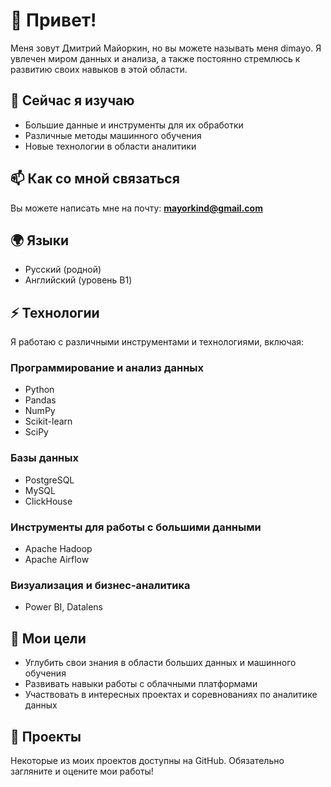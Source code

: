 # 👋 Привет!
Меня зовут Дмитрий Майоркин, но вы можете называть меня dimayo. Я увлечен миром данных и анализа, а также постоянно стремлюсь к развитию своих навыков в этой области.

## 🌱 Сейчас я изучаю
- Большие данные и инструменты для их обработки
- Различные методы машинного обучения
- Новые технологии в области аналитики

## 📫 Как со мной связаться
Вы можете написать мне на почту: **mayorkind@gmail.com**

## 🌍 Языки
- Русский (родной)
- Английский (уровень B1)

## ⚡ Технологии
Я работаю с различными инструментами и технологиями, включая:

### Программирование и анализ данных
- Python
- Pandas
- NumPy
- Scikit-learn
- SciPy

### Базы данных
- PostgreSQL
- MySQL
- ClickHouse

### Инструменты для работы с большими данными
- Apache Hadoop
- Apache Airflow

### Визуализация и бизнес-аналитика
- Power BI, Datalens

## 🎯 Мои цели
- Углубить свои знания в области больших данных и машинного обучения
- Развивать навыки работы с облачными платформами
- Участвовать в интересных проектах и соревнованиях по аналитике данных

## 🔧 Проекты
Некоторые из моих проектов доступны на GitHub. Обязательно загляните и оцените мои работы!
